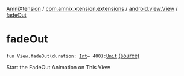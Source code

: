 [AmniXtension](../../index.md) / [com.amnix.xtension.extensions](../index.md) / [android.view.View](index.md) / [fadeOut](./fade-out.md)

# fadeOut

`fun View.fadeOut(duration: `[`Int`](https://kotlinlang.org/api/latest/jvm/stdlib/kotlin/-int/index.html)` = 400): `[`Unit`](https://kotlinlang.org/api/latest/jvm/stdlib/kotlin/-unit/index.html) [(source)](https://github.com/AmniX/AmniXTension/tree/master/AmniXtension/src/main/java/com/amnix/xtension/extensions/ViewExtensions.kt#L51)

Start the FadeOut Animation on This View

